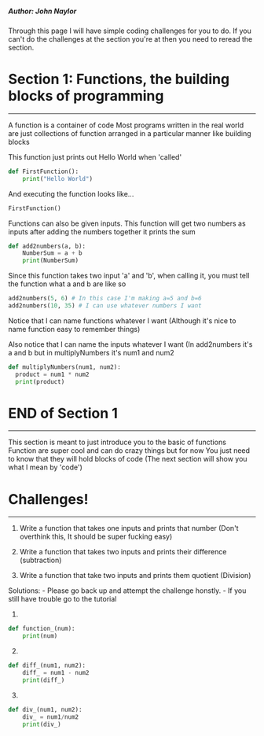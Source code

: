 
##### Author: John Naylor

Through this page I will have simple coding challenges
for you to do. If you can't do the challenges at the section
you're at then you need to reread the section.

# Section 1: Functions, the building blocks of programming
--------------------------------------------------------------

A function is a container of code
Most programs written in the real world are just
collections of function arranged in a particular manner
like building blocks

This function just prints out Hello World when 'called'

```python
def FirstFunction():
    print("Hello World")
```

And executing the function looks like...

```python
FirstFunction()
```

Functions can also be given inputs.
This function will get two numbers as inputs
after adding the numbers together it prints the sum

```python
def add2numbers(a, b):
    NumberSum = a + b
    print(NumberSum)
```

Since this function takes two input 'a' and 'b',
when calling it, you must tell the function
what a and b are like so

```python
add2numbers(5, 6) # In this case I'm making a=5 and b=6
add2numbers(10, 35) # I can use whatever numbers I want
```


Notice that I can name functions whatever I want
(Although it's nice to name function easy to remember things)

Also notice that I can name the inputs whatever I want
(In add2numbers it's a and b but in multiplyNumbers it's num1 and num2

```python
def multiplyNumbers(num1, num2):
  product = num1 * num2
  print(product)
```


# END of Section 1
-------------------------

This section is meant to just introduce you to the basic of functions
Function are super cool and can do crazy things but for now
You just need to know that they will hold blocks of code
(The next section will show you what I mean by 'code')

# Challenges!
------------------------
1. Write a function that takes one inputs and prints that number
(Don't overthink this, It should be super fucking easy)

2. Write a function that takes two inputs and prints their difference
(subtraction)

3. Write a function that take two inputs and prints them quotient
(Division)



Solutions:
    - Please go back up and attempt the challenge honstly.
    - If you still have trouble go to the tutorial

1.
```python
def function_(num):
    print(num)
```

2. 

```python
def diff_(num1, num2):
    diff_ = num1 - num2
    print(diff_)
```

3.

```python
def div_(num1, num2):
    div_ = num1/num2
    print(div_)
```